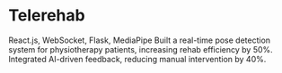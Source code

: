 # Telerehab
React.js, WebSocket, Flask, MediaPipe  Built a real-time pose detection system for physiotherapy patients, increasing rehab efficiency by 50%. Integrated AI-driven feedback, reducing manual intervention by 40%.
